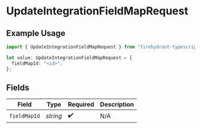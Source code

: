 # UpdateIntegrationFieldMapRequest

## Example Usage

```typescript
import { UpdateIntegrationFieldMapRequest } from "firehydrant-typescript-sdk/models/operations";

let value: UpdateIntegrationFieldMapRequest = {
  fieldMapId: "<id>",
};
```

## Fields

| Field              | Type               | Required           | Description        |
| ------------------ | ------------------ | ------------------ | ------------------ |
| `fieldMapId`       | *string*           | :heavy_check_mark: | N/A                |